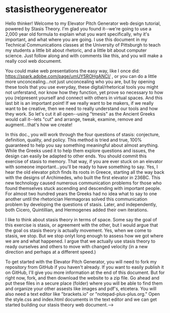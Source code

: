 # stasistheorygenereator

Hello thinker! Welcome to my Elevator Pitch Generator web design tutorial, powered by Stasis Theory. I'm glad you found it--we're going to use a 2,000 year old formula to explain what you want specifically, why it's important, and what where you are going. I use this document in my Technical Communications classes at the University of Pittsburgh to teach my students a little bit about rhetoric, and a little bit about computer science. Just follow along and with comments like this, and you will make a really cool web documemt. 

You could make web presentations the easy way, like I once did: https://spark.adobe.com/page/umUY5ROHgANCl/ , or you can do a little more unconcealing...not just unconcealing who you are, but by opening these tools that you use everyday, these digital/rhetorical tools you might not unferstand, nor know how they function, yet prove so necessary to how you (re)present yourself and connect with others in virtual spaces. And this last bit is an important point! If we really want to be makers, if we really want to be creative, then we need to really understand our tools and how they work. So let's cut it all open--using "tmesis" as the Ancient Greeks would call it--lets "cut" and arrange, tweak, examine, remove and augment...that's how we create! 

In this doc., you will work through the four questions of stasis: conjecture, definition, quality, and policy. This method is tried and true, 100% guaranteed to help you say something meaningful about almost anything. While the Greeks used it to help them explore questions and issues, the design can easily be adapted to other ends. You should commit this exercise of stasis to memory. That way, if you are ever stuck on an elevator with someone important...you'll be ready to have something to say. Yes, I hear the old elevator pitch finds its roots in Greece, starting all the way back with the designs of Archimedes, who built the first elevator in 236BC. This new technology caused numerous communication problems for those who found themselves stuck ascending and descending with important people. For almost two hundred years the Greeks had no idea what to say to one another until the rhetorician Hermagoras solved this communication problem by developing the questions of stasis. Later, and independently, both Cicero, Quintillian, and Hermogenes added their own iterations.   

I like to think about stasis theory in terms of space. Some say the goal of this exercise is stasis, or agreement with the other, but I would argue that the goal os stasis theory is actually movement. Yes, when we come to stasis, we stop. But we stop onlyt long enough to assess how we got where we are and what happened. I argue that we actually use stasis theory to ready ourselves and others to move with changed velocity (in a new direction and perhaps at a different speed.) 
    
 To get started with the Elevator Pitch Generator, you will need to fork my repository from GitHub if you haven't already. If you want to easily publish it on GitHub, I'll give you more information at the end of this document. But for right now, fork, and then download the website to a zip file. Go ahead and put these files in a secure place (folder) where you will be able to find them and organize your other assests like images and pdf's, etcetera. You will also need a text editor like "brackets.io" or "notepad-plus-plus.org." Open the style.css and index.html documents in the text editor and we can get started building our stasis theory web document.--> 
